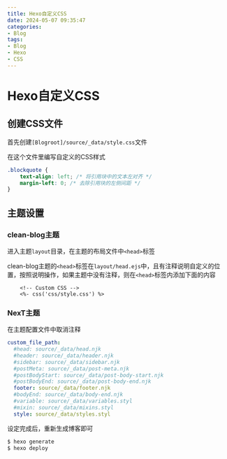 ```yaml
---
title: Hexo自定义CSS
date: 2024-05-07 09:35:47
categories:
- Blog
tags:
- Blog
- Hexo
- CSS
---
```


# Hexo自定义CSS

## 创建CSS文件

首先创建`[Blogroot]/source/_data/style.css`文件

<!--more-->

在这个文件里编写自定义的CSS样式

```css [Blogroot]/source/_data/style.css
.blockquote {
    text-align: left; /* 将引用块中的文本左对齐 */
    margin-left: 0; /* 去除引用块的左侧间距 */
}
```

## 主题设置

### clean-blog主题

进入主题`layout`目录，在主题的布局文件中`<head>`标签

clean-blog主题的`<head>`标签在`layout/head.ejs`中，且有注释说明自定义的位置，按照说明操作，如果主题中没有注释，则在`<head>`标签内添加下面的内容

```ejs [Blogroot]/themes/clean-blog/layout/_partial/head.ejs
    <!-- Custom CSS -->
    <%- css('css/style.css') %>
```

### NexT主题

在主题配置文件中取消注释

```yml [Blogroot]/_config.next.yml
custom_file_path:
  #head: source/_data/head.njk
  #header: source/_data/header.njk
  #sidebar: source/_data/sidebar.njk
  #postMeta: source/_data/post-meta.njk
  #postBodyStart: source/_data/post-body-start.njk
  #postBodyEnd: source/_data/post-body-end.njk
  footer: source/_data/footer.njk
  #bodyEnd: source/_data/body-end.njk
  #variable: source/_data/variables.styl
  #mixin: source/_data/mixins.styl
  style: source/_data/styles.styl
```

设定完成后，重新生成博客即可

```sh
$ hexo generate
$ hexo deploy
```
